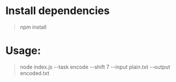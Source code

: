 # Install dependencies
> npm install
# Usage:
> node index.js --task encode --shift 7 --input plain.txt --output encoded.txt
